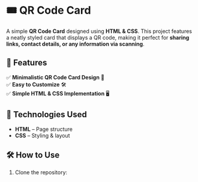 # 🎟️ QR Code Card  

A simple **QR Code Card** designed using **HTML & CSS**. This project features a neatly styled card that displays a QR code, making it perfect for **sharing links, contact details, or any information via scanning**.  
 
## 🚀 Features  
✅ **Minimalistic QR Code Card Design** 🎨  
✅ **Easy to Customize** 🛠️  
✅ **Simple HTML & CSS Implementation** 🖥️  
 
## 📂 Technologies Used  
- **HTML** – Page structure  
- **CSS** – Styling & layout  

## 🛠️ How to Use  
1. Clone the repository:  
   ```sh

